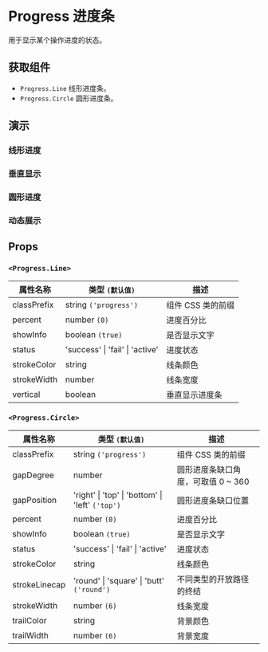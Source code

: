 # Progress 进度条

用于显示某个操作进度的状态。

## 获取组件

<!--{include:<import-guide>}-->

- `Progress.Line` 线形进度条。
- `Progress.Circle` 圆形进度条。

## 演示

### 线形进度

<!--{include:`line.md`}-->

### 垂直显示

<!--{include:`line-vertical.md`}-->

### 圆形进度

<!--{include:`circle.md`}-->

### 动态展示

<!--{include:`dynamic.md`}-->

## Props

### `<Progress.Line>`

| 属性名称    | 类型 `(默认值)`                 | 描述              |
| ----------- | ------------------------------- | ----------------- |
| classPrefix | string `('progress')`           | 组件 CSS 类的前缀 |
| percent     | number `(0)`                    | 进度百分比        |
| showInfo    | boolean `(true)`                | 是否显示文字      |
| status      | 'success' \| 'fail' \| 'active' | 进度状态          |
| strokeColor | string                          | 线条颜色          |
| strokeWidth | number                          | 线条宽度          |
| vertical    | boolean                         | 垂直显示进度条    |

### `<Progress.Circle>`

| 属性名称      | 类型 `(默认值)`                                  | 描述                               |
| ------------- | ------------------------------------------------ | ---------------------------------- |
| classPrefix   | string `('progress')`                            | 组件 CSS 类的前缀                  |
| gapDegree     | number                                           | 圆形进度条缺口角度，可取值 0 ~ 360 |
| gapPosition   | 'right' \| 'top' \| 'bottom' \| 'left' `('top')` | 圆形进度条缺口位置                 |
| percent       | number `(0)`                                     | 进度百分比                         |
| showInfo      | boolean `(true)`                                 | 是否显示文字                       |
| status        | 'success' \| 'fail' \| 'active'                  | 进度状态                           |
| strokeColor   | string                                           | 线条颜色                           |
| strokeLinecap | 'round' \| 'square' \| 'butt' `('round')`        | 不同类型的开放路径的终结           |
| strokeWidth   | number `(6)`                                     | 线条宽度                           |
| trailColor    | string                                           | 背景颜色                           |
| trailWidth    | number `(6)`                                     | 背景宽度                           |
